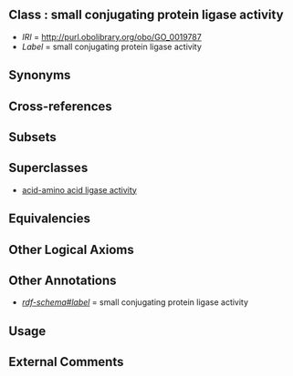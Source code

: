 
## Class : small conjugating protein ligase activity

 * *IRI* = http://purl.obolibrary.org/obo/GO_0019787
 * *Label* = small conjugating protein ligase activity

## Synonyms


## Cross-references


## Subsets


## Superclasses

 * [acid-amino acid ligase activity](../../GO/81/GO_0016881.md)

## Equivalencies


## Other Logical Axioms


## Other Annotations

 * *[rdf-schema#label](../../el/rdf-schema#label.md)* = small conjugating protein ligase activity

## Usage


## External Comments

